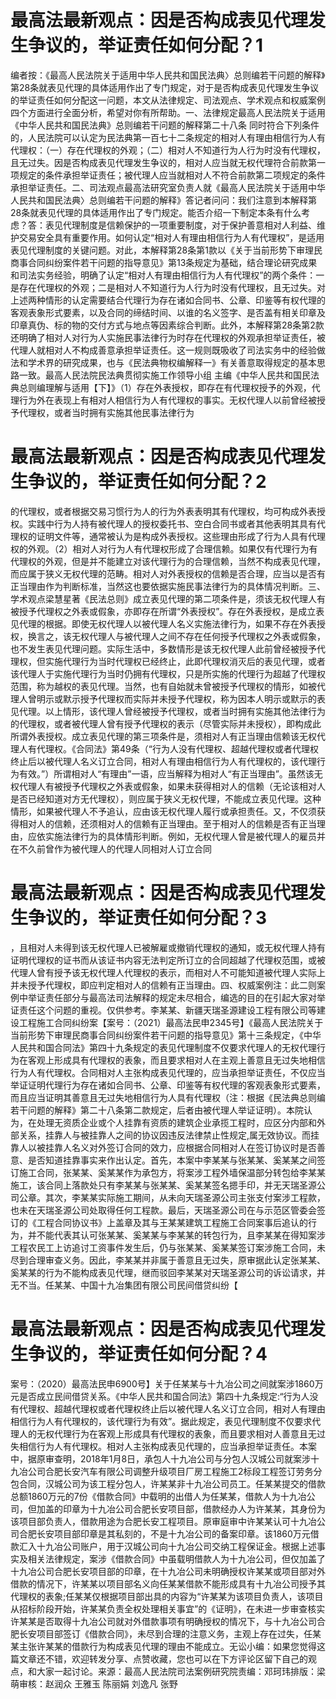 # 最高法最新观点：因是否构成表见代理发生争议的，举证责任如何分配？1

编者按：《最高人民法院关于适用中华人民共和国民法典〉总则编若干问题的解释》第28条就表见代理的具体适用作出了专门规定，对于是否构成表见代理发生争议的举证责任如何分配这一问题，本文从法律规定、司法观点、学术观点和权威案例四个方面进行全面分析，希望对你有所帮助。一、法律规定最高人民法院关于适用《中华人民共和国民法典》总则编若干问题的解释第二十八条 同时符合下列条件的，人民法院可以认定为民法典第一百七十二条规定的相对人有理由相信行为人有代理权：（一）存在代理权的外观；（二）相对人不知道行为人行为时没有代理权，且无过失。因是否构成表见代理发生争议的，相对人应当就无权代理符合前款第一项规定的条件承担举证责任；被代理人应当就相对人不符合前款第二项规定的条件承担举证责任。二、司法观点最高法研究室负责人就《最高人民法院关于适用中华人民共和国民法典〉总则编若干问题的解释》答记者问问：我们注意到本解释第28条就表见代理的具体适用作出了专门规定。能否介绍一下制定本条有什么考虑？答：表见代理制度是信赖保护的一项重要制度，对于保护善意相对人利益、维护交易安全具有重要作用。如何认定“相对人有理由相信行为人有代理权”，是适用表见代理制度的关键问题。对此，本解释第28条第1款以《关于当前形势下审理民商事合同纠纷案件若干问题的指导意见》第13条规定为基础，结合理论研究成果和司法实务经验，明确了认定“相对人有理由相信行为人有代理权”的两个条件：一是存在代理权的外观；二是相对人不知道行为人行为时没有代理权，且无过失。对上述两种情形的认定需要结合代理行为存在诸如合同书、公章、印鉴等有权代理的客观表象形式要素，以及合同的缔结时间、以谁的名义签字、是否盖有相关印章及印章真伪、标的物的交付方式与地点等因素综合判断。此外，本解释第28条第2款还明确了相对人对行为人实施民事法律行为时存在代理权的外观承担举证责任，被代理人就相对人不构成善意承担举证责任。这一规则既吸收了司法实务中的经验做法和学术界的研究成果，也与《民法典物权编解释一》有关善意取得规定的基本思路一致。最高人民法院民法典贯彻实施工作领导小组 主编《中华人民共和国民法典总则编理解与适用【下】》（1）存在外表授权，即存在有代理权授予的外观，代理行为外在表现上有相对人相信行为人有代理权的事实。无权代理人以前曾经被授予代理权，或者当时拥有实施其他民事法律行为

# 最高法最新观点：因是否构成表见代理发生争议的，举证责任如何分配？2

的代理权，或者根据交易习惯行为人的行为外表表明其有代理权，均可构成外表授权。实践中行为人持有被代理人的授权委托书、空白合同书或者其他表明其具有代理权的证明文件等，通常被认为是构成外表授权。这些理由形成了行为人具有代理权的外观。（2）相对人对行为人有代理权形成了合理信赖。如果仅有代理行为有代理权的外观，但是并不能建立对该代理行为的合理信赖，当然不构成表见代理，而应属于狭义无权代理的范畴。相对人对外表授权的信赖是否合理，应当以是否有正当理由作为判断标准，当然这也要依据实施民事法律行为的具体情况判断。三、学术观点梁慧星著《民法总则》成立表见代理的第二项条件是，须该无权代理人有被授予代理权之外表或假象，亦即存在所谓“外表授权”。存在外表授权，是成立表见代理的根据。即使无权代理人以被代理人名义实施法律行为，如果不存在外表授权，换言之，该无权代理人与被代理人之间不存在任何授予代理权之外表或假象，也不发生表见代理问题。实际生活中，多数情形是该无权代理人此前曾经被授予代理权，但实施代理行为当时代理权已经终止，此即代理权消灭后的表见代理，或者该代理人于实施代理行为当时仍拥有代理权，只是所实施的代理行为超越了代理权范围，称为越权的表见代理。当然，也有自始就未曾被授予代理权的情形，如被代理人曾明示或默示授予代理权而实际并未授予代理权，称为因本人明示或默示的表见代理。以上情形，该代理人曾经被授予代理权，或者当时拥有实施其他法律行为的代理权，或者被代理人曾有授予代理权的表示（尽管实际并未授权），即构成此所谓外表授权。成立表见代理的第三项条件是，须相对人有正当理由信赖该无权代理人有代理权。《合同法》第49条（“行为人没有代理权、超越代理权或者代理权终止后以被代理人名义订立合同，相对人有理由相信行为人有代理权的，该代理行为有效。”）所谓相对人“有理由”一语，应当解释为相对人“有正当理由”。虽然该无权代理人有被授予代理权之外表或假象，如果未获得相对人的信赖（无论该相对人是否已经知道对方无代理权），则应属于狭义无权代理，不能成立表见代理。这种情形，如果被代理人不予追认，应由该无权代理人履行或承担责任。又，不仅须获得相对人的信赖，还须相对人的信赖有正当理由。至于相对人的信赖是否有正当理由，应依实施法律行为的具体情形判断。例如，无权代理人曾是被代理人的雇员并在不久前曾作为被代理人的代理人同相对人订立合同

# 最高法最新观点：因是否构成表见代理发生争议的，举证责任如何分配？3

，且相对人未得到该无权代理人已被解雇或撤销代理权的通知，或无权代理人持有证明代理权的证书而从该证书内容无法判定所订立的合同超越了代理权范围，或被代理人曾有授予该无权代理人代理权的表示，而相对人不可能知道被代理人实际上并未授予代理权，即应判定相对人的信赖有正当理由。四、权威案例注：此二则案例中举证责任部分与最高法司法解释的规定未尽相合，编选的目的在引起大家对举证责任这个问题的重视。仅供参考。李某某、新疆天瑞圣源建设工程有限公司等建设工程施工合同纠纷案【案号：（2021）最高法民申2345号】《最高人民法院关于当前形势下审理民商事合同纠纷案件若干问题的指导意见》第十三条规定，《中华人民共和国合同法》第四十九条规定的表见代理制度不仅要求代理人的无权代理行为在客观上形成具有代理权的表象，而且要求相对人在主观上善意且无过失地相信行为人有代理权。合同相对人主张构成表见代理的，应当承担举证责任，不仅应当举证证明代理行为存在诸如合同书、公章、印鉴等有权代理的客观表象形式要素，而且应当证明其善意且无过失地相信行为人具有代理权（注：根据《民法典总则编若干问题的解释》第二十八条第二款规定，后者由被代理人举证证明）。本院认为，在处理无资质企业或个人挂靠有资质的建筑企业承揽工程时，应区分内部和外部关系，挂靠人与被挂靠人之间的协议因违反法律禁止性规定,属无效协议。而挂靠人以被挂靠人名义对外签订合同的效力，应根据合同相对人在签订协议时是否善意、是否知道挂靠事实来作出认定。首先，本案中李某某与张某某、奚某某之间签订施工合同，张某某、奚某某作为承包方，将案涉工程外墙保温部分转包给李某某施工，该合同上落款处只有李某某与张某某、奚某某签名摁手印，并无天瑞圣源公司公章。其次，李某某实际施工期间，从未向天瑞圣源公司主张支付案涉工程款，也未在天瑞圣源公司处取得任何工程款。最后，天瑞圣源公司在与示范区管委会签订的《工程合同协议书》上盖章及其与王某某建筑工程施工合同案事后追认的行为，并不能代表其认可张某某、奚某某与李某某的转包行为，且李某某在得知案涉工程农民工上访追讨工资事件发生后，仍与张某某、奚某某签订案涉施工合同，未尽到合理审查义务。因此，李某某并非属于善意且无过失，原审据此认定张某某、奚某某的行为不能构成表见代理，继而驳回李某某对天瑞圣源公司的诉讼请求，并无不当。任某某、中国十九冶集团有限公司民间借贷纠纷【

# 最高法最新观点：因是否构成表见代理发生争议的，举证责任如何分配？4

案号：（2020）最高法民申6900号】关于任某某与十九冶公司之间就案涉1860万元是否成立民间借贷关系。《中华人民共和国合同法》第四十九条规定:“行为人没有代理权、超越代理权或者代理权终止后以被代理人名义订立合同，相对人有理由相信行为人有代理权的，该代理行为有效”。据此规定，表见代理制度不仅要求代理人的无权代理行为在客观上形成具有代理权的表象，而且要求相对人善意且无过失相信行为人有代理权。相对人主张构成表见代理的，应当承担举证责任。本案中，据原审查明，2018年1月8日，承包人十九冶公司与分包人汉城公司就案涉十九冶公司合肥长安汽车有限公司调整升级项目厂房工程施工2标段工程签订劳务分包合同，汉城公司为该工程分包人，许某某非十九冶公司员工。任某某提交的借款总额1860万元的7份《借款合同》中载明的出借人为任某某，借款人为十九冶公司，但加盖的印章为十九冶公司合肥长安项目部，借款经办人为许某某，其身份为该项目部负责人，借款用途为合肥长安工程项目。原审庭审中许某某认可十九冶公司合肥长安项目部印章是其私刻的，不是十九冶公司的备案印章。该1860万元借款汇入十九冶公司账户，用于汉城公司向十九冶公司交纳工程保证金。根据上述事实及相关法律规定，案涉《借款合同》中虽载明借款人为十九冶公司，但仅加盖了十九冶公司合肥长安项目部的印章，在十九冶公司未明确授权许某某或项目部对外借款的情况下，许某某以项目部名义向任某某借款不能形成具有十九冶公司授予其代理权的表象;任某某仅根据项目部出具的内容为“许某某为该项目负责人，该项目从招标阶段开始，许某某负责全权处理相关事宜”的《证明》，在未进一步审查核实许某某是否取得十九冶公司就对外借款事项有明确授权的情况下，与十九冶公司合肥长安项目部签订《借款合同》，未尽到合理的注意义务，主观上存在过失，任某某主张许某某的借款行为构成表见代理的理由不能成立。无讼小编：如果您觉得这篇文章还不错，欢迎转发分享、点赞收藏，您也可以在下方评论区留下自己的观点，和大家一起讨论。来源：最高人民法院司法案例研究院责编：邓珂玮排版：梁萌审核：赵润众 王雅玉 陈丽娟 刘逸凡 张野

